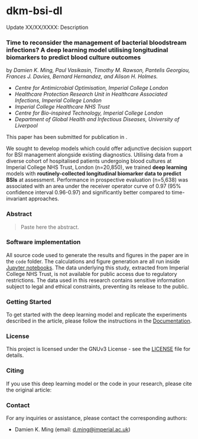 # dkm-bsi-dl

Update XX/XX/XXXX: Description <br>

### Time to reconsider the management of bacterial bloodstream infections? A deep learning model utilising longitudinal biomarkers to predict blood culture outcomes

by *Damien K. Ming, Paul Vasikasin, Timothy M. Rawson, Pantelis Georgiou, Frances J. Davies, Bernard Hernandez, and Alison H. Holmes.*

- *Centre for Antimicrobial Optimisation, Imperial College London*
- *Healthcare Protection Research Unit in Healthcare Associated Infections, Imperial College London*
- *Imperial College Healthcare NHS Trust*
- *Centre for Bio-inspired Technology, Imperial College London*
- *Department of Global Health and Infectious Diseases, University of Liverpool*

This paper has been submitted for publication in *<Journal>*.

We sought to develop models which could offer adjunctive decision support for BSI management alongside existing diagnostics. 
Utilising data from a diverse cohort of hospitalised patients undergoing blood cultures at Imperial College NHS Trust, London (n=20,850), 
we trained **deep learning** models with **routinely-collected longitudinal biomarker data to predict BSIs** at assessment. Performance in 
prospective evaluation (n=5,638) was associated with an area under the receiver operator curve of 0.97 (95% confidence interval 0.96-0.97) 
and significantly better compared to time-invariant approaches.

<!-- ![](manuscript/figures/hawaii-trend.png) -->
<!-- *Caption for the example figure with the main results.* -->


### Abstract

> Paste here the abstract.

### Software implementation

All source code used to generate the results and figures in the paper are in the `code` folder. The calculations and figure generation are 
all run inside [Jupyter notebooks](http://jupyter.org/). The data underlying this study, extracted from Imperial College NHS Trust, is not 
available for public access due to regulatory restrictions. The data used in this research contains sensitive information subject to legal 
and ethical constraints, preventing its release to the public.

<!-- Results generated by the code are saved in `results`. -->
<!-- [comment]: <> See the `README.md` files in each directory for a full description.-->

### Getting Started

To get started with the deep learning model and replicate the experiments described in the article, please follow the instructions in the [Documentation](docs/README.md).

### License

This project is licensed under the GNUv3 License - see the [LICENSE](LICENSE) file for details.

<!-- ### Acknowledgments -->

### Citing

If you use this deep learning model or the code in your research, please cite the original article:

<!-- [Link to the Article](https://example.com/article) -->

### Contact

For any inquiries or assistance, please contact the corresponding authors:

- Damien K. Ming (email: d.ming@imperial.ac.uk)
